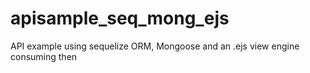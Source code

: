 # apisample_seq_mong_ejs
API example using sequelize ORM, Mongoose and an .ejs view engine consuming then
